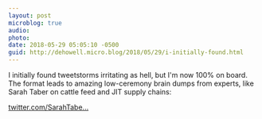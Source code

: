 ```yaml
---
layout: post
microblog: true
audio: 
photo: 
date: 2018-05-29 05:05:10 -0500
guid: http://dehowell.micro.blog/2018/05/29/i-initially-found.html
---
```

I initially found tweetstorms irritating as hell, but I'm now 100% on board. The format leads to amazing low-ceremony brain dumps from experts, like Sarah Taber on cattle feed and JIT supply chains:

[twitter.com/SarahTabe...](https://twitter.com/SarahTaber_bww/status/1001172903403155456)
